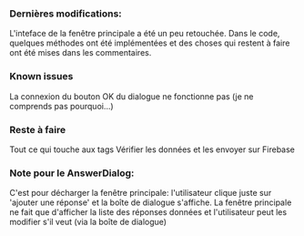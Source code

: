 ### Dernières modifications:

L'inteface de la fenêtre principale a été un peu retouchée. 
Dans le code, quelques méthodes ont été implémentées et des choses qui restent à faire ont été mises dans les commentaires.

### Known issues

La connexion du bouton OK du dialogue ne fonctionne pas (je ne comprends pas pourquoi...)

### Reste à faire

Tout ce qui touche aux tags
Vérifier les données et les envoyer sur Firebase

### Note pour le AnswerDialog:

C'est pour décharger la fenêtre principale: l'utilisateur clique juste sur 'ajouter une réponse' et la boîte de dialogue s'affiche.
La fenêtre principale ne fait que d'afficher la liste des réponses données et l'utilisateur peut les  modifier s'il veut (via la boîte de dialogue)